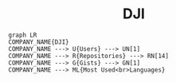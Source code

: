 <h1 align="center">DJI</h1>

```mermaid
graph LR
COMPANY_NAME{DJI}
COMPANY_NAME ---> U{Users} ---> UN[1]
COMPANY_NAME ---> R{Repositories} ---> RN[14]
COMPANY_NAME ---> G{Gists} ---> GN[1]
COMPANY_NAME ---> ML{Most Used<br>Languages}
```
